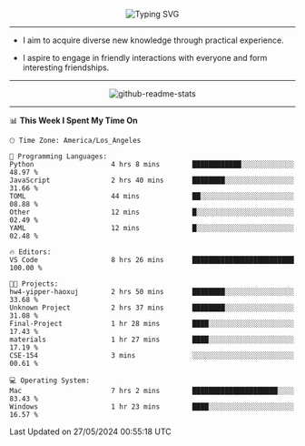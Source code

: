 <p align="center">
  <img src="https://readme-typing-svg.demolab.com?font=Fira+Code&weight=500&size=32&duration=2500&pause=1600&center=true&vCenter=true&random=false&width=1024&height=64&lines=Hi+there+%F0%9F%91%8B;I'm+delighted+you+could+make+it+here+%F0%9F%8E%89;I'm+Harry%2C+a+college+student+still+finding+my+way" alt="Typing SVG" />
</p>


---


- I aim to acquire diverse new knowledge through practical experience.

- I aspire to engage in friendly interactions with everyone and form interesting friendships.


---


<p align="center">
  <img src="https://github-readme-stats.vercel.app/api?username=Harry-Jing&show_icons=true" alt="github-readme-stats"/>
</p>


---

<!--START_SECTION:waka-->
📊 **This Week I Spent My Time On** 

```text
🕑︎ Time Zone: America/Los_Angeles

💬 Programming Languages: 
Python                   4 hrs 8 mins        ████████████░░░░░░░░░░░░░   48.97 % 
JavaScript               2 hrs 40 mins       ████████░░░░░░░░░░░░░░░░░   31.66 % 
TOML                     44 mins             ██░░░░░░░░░░░░░░░░░░░░░░░   08.88 % 
Other                    12 mins             █░░░░░░░░░░░░░░░░░░░░░░░░   02.49 % 
YAML                     12 mins             █░░░░░░░░░░░░░░░░░░░░░░░░   02.48 % 

🔥 Editors: 
VS Code                  8 hrs 26 mins       █████████████████████████   100.00 % 

🐱‍💻 Projects: 
hw4-yipper-haoxuj        2 hrs 50 mins       ████████░░░░░░░░░░░░░░░░░   33.68 % 
Unknown Project          2 hrs 37 mins       ████████░░░░░░░░░░░░░░░░░   31.08 % 
Final-Project            1 hr 28 mins        ████░░░░░░░░░░░░░░░░░░░░░   17.43 % 
materials                1 hr 27 mins        ████░░░░░░░░░░░░░░░░░░░░░   17.19 % 
CSE-154                  3 mins              ░░░░░░░░░░░░░░░░░░░░░░░░░   00.61 % 

💻 Operating System: 
Mac                      7 hrs 2 mins        █████████████████████░░░░   83.43 % 
Windows                  1 hr 23 mins        ████░░░░░░░░░░░░░░░░░░░░░   16.57 % 
```


 Last Updated on 27/05/2024 00:55:18 UTC
<!--END_SECTION:waka-->
